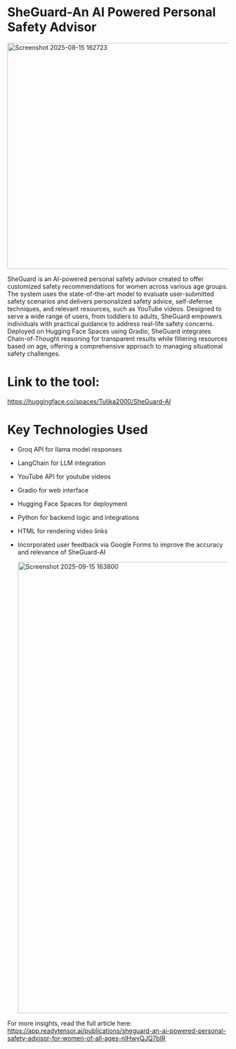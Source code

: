 # SheGuard-An AI Powered Personal Safety Advisor
<img width="1032" height="515" alt="Screenshot 2025-08-15 162723" src="https://github.com/user-attachments/assets/400ecbdb-5fbc-4f3d-9889-17de4c12cc6b" />

SheGuard is an AI-powered personal safety advisor created to offer customized safety recommendations for women across various age groups. The system uses the state-of-the-art model to evaluate user-submitted safety scenarios and delivers personalized safety advice, self-defense techniques, and relevant resources, such as YouTube videos. Designed to serve a wide range of users, from toddlers to adults, SheGuard empowers individuals with practical guidance to address real-life safety concerns. Deployed on Hugging Face Spaces using Gradio, SheGuard integrates Chain-of-Thought reasoning for transparent results while filtering resources based on age, offering a comprehensive approach to managing situational safety challenges.

# Link to the tool: 
https://huggingface.co/spaces/Tulika2000/SheGuard-AI

# Key Technologies Used
- Groq API for llama model responses
- LangChain for LLM integration
- YouTube API for youtube videos
- Gradio for web interface
- Hugging Face Spaces for deployment
- Python for backend logic and integrations
- HTML for rendering video links
- Incorporated user feedback via Google Forms to improve the accuracy and relevance of SheGuard-AI

  <img width="1848" height="1028" alt="Screenshot 2025-09-15 163800" src="https://github.com/user-attachments/assets/6f32b69d-15b4-44f7-a587-c58d18d34cdd" />

For more insights, read the full article here: 
https://app.readytensor.ai/publications/sheguard-an-ai-powered-personal-safety-advisor-for-women-of-all-ages-nIHwyQJQ7bIR
